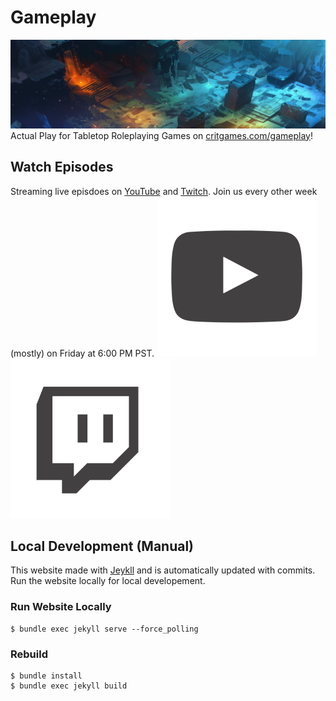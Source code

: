 # Gameplay
![Streaming Gameplay](https://github.com/critgames/gameplay/blob/main/assets/images/headers/dungeon.webp?raw=true)
Actual Play for Tabletop Roleplaying Games on [critgames.com/gameplay](https://critgames.com/gameplay)!

## Watch Episodes
Streaming live episdoes on [YouTube](http://youtube.critgames.com) and [Twitch](http://twitch.critgames.com). Join us every other week (mostly) on Friday at 6:00 PM PST.
[<img alt="YouTube" height="256px" width="256px" src="assets/images/youtube.webp" />](https://www.youtube.com/@CritGamesllc)
[<img alt="Twitter" height="256px" width="256px" src="assets/images/twitter.webp" />](https://www.twitch.tv/critgamesllc)

## Local Development (Manual)
This website made with [Jeykll](https://jekyllrb.com/) and is automatically updated with commits. Run the website locally for local developement.

### Run Website Locally
```
$ bundle exec jekyll serve --force_polling
```

### Rebuild
```
$ bundle install
$ bundle exec jekyll build
```
